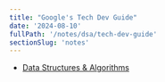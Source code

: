 ```yaml
---
title: "Google's Tech Dev Guide"
date: '2024-08-10'
fullPath: '/notes/dsa/tech-dev-guide'
sectionSlug: 'notes'
---
```


- [Data Structures & Algorithms](https://techdevguide.withgoogle.com/paths/data-structures-and-algorithms/)
